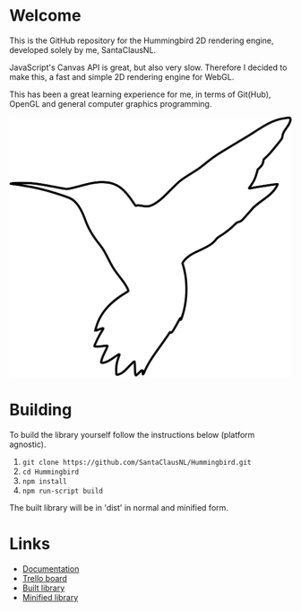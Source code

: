 # Welcome
This is the GitHub repository for the Hummingbird 2D rendering engine, developed solely by me, SantaClausNL.

JavaScript's Canvas API is great, but also very slow. Therefore I decided to make this, a fast and simple 2D rendering engine for WebGL.

This has been a great learning experience for me, in terms of Git(Hub), OpenGL and general computer graphics programming.

![Alt text](https://github.com/SantaClausNL/Hummingbird/raw/master/assets/logo.png "Hummingbird engine logo.")

# Building
To build the library yourself follow the instructions below (platform agnostic).

1. `git clone https://github.com/SantaClausNL/Hummingbird.git`
2. `cd Hummingbird`
3. `npm install`
4. `npm run-script build`

The built library will be in 'dist' in normal and minified form.

# Links
- [Documentation](https://projects.santaclausnl.ga/Hummingbird/docs/)
- [Trello board](https://trello.com/b/QO8sjFeJ)
- [Built library](https://projects.santaclausnl.ga/Hummingbird/dist/hummingbird.js)
- [Minified library](https://projects.santaclausnl.ga/Hummingbird/dist/hummingbird.min.js)
